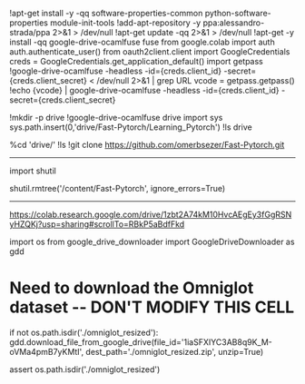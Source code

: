 

<!--
 * @version:
 * @Author:  StevenJokess https://github.com/StevenJokess
 * @Date: 2020-12-19 21:09:55
 * @LastEditors:  StevenJokess https://github.com/StevenJokess
 * @LastEditTime: 2020-12-29 18:25:10
 * @Description:
 * @TODO::
 * @Reference:https://colab.research.google.com/github/omerbsezer/Fast-Pytorch/blob/master/Learning_Pytorch/TransferLearning.ipynb#scrollTo=jRd8Dg2hQ541
-->
!apt-get install -y -qq software-properties-common python-software-properties module-init-tools
!add-apt-repository -y ppa:alessandro-strada/ppa 2>&1 > /dev/null
!apt-get update -qq 2>&1 > /dev/null
!apt-get -y install -qq google-drive-ocamlfuse fuse
from google.colab import auth
auth.authenticate_user()
from oauth2client.client import GoogleCredentials
creds = GoogleCredentials.get_application_default()
import getpass
!google-drive-ocamlfuse -headless -id={creds.client_id} -secret={creds.client_secret} < /dev/null 2>&1 | grep URL
vcode = getpass.getpass()
!echo {vcode} | google-drive-ocamlfuse -headless -id={creds.client_id} -secret={creds.client_secret}


!mkdir -p drive
!google-drive-ocamlfuse drive
import sys
sys.path.insert(0,'drive/Fast-Pytorch/Learning_Pytorch')
!ls drive


%cd 'drive/'
!ls
!git clone https://github.com/omerbsezer/Fast-Pytorch.git

---

import shutil

shutil.rmtree('/content/Fast-Pytorch', ignore_errors=True)

---

https://colab.research.google.com/drive/1zbt2A74kM10HvcAEgEy3fGgRSNyHZQKj?usp=sharing#scrollTo=RBkP5aBdfFkd

import os
from google_drive_downloader import GoogleDriveDownloader as gdd

# Need to download the Omniglot dataset -- DON'T MODIFY THIS CELL
if not os.path.isdir('./omniglot_resized'):
    gdd.download_file_from_google_drive(file_id='1iaSFXIYC3AB8q9K_M-oVMa4pmB7yKMtI',
                                        dest_path='./omniglot_resized.zip',
                                        unzip=True)

assert os.path.isdir('./omniglot_resized')
